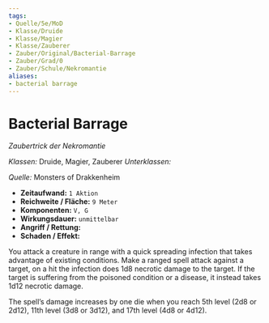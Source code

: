 ```yaml
---
tags: 
- Quelle/5e/MoD
- Klasse/Druide
- Klasse/Magier
- Klasse/Zauberer
- Zauber/Original/Bacterial-Barrage
- Zauber/Grad/0
- Zauber/Schule/Nekromantie
aliases: 
- bacterial barrage
---
```

# Bacterial Barrage
_Zaubertrick der Nekromantie_

_Klassen:_ Druide, Magier, Zauberer
_Unterklassen:_

_Quelle:_ Monsters of Drakkenheim

- **Zeitaufwand:** `1 Aktion`
- **Reichweite / Fläche:** `9 Meter`
- **Komponenten:** `V, G`
- **Wirkungsdauer:** `unmittelbar`
- **Angriff / Rettung:**
- **Schaden / Effekt:**

You attack a creature in range with a quick spreading infection that takes advantage of existing conditions. Make a ranged spell attack against a target, on a hit the infection does 1d8 necrotic damage to the target. If the target is suffering from the poisoned condition or a disease, it instead takes 1d12 necrotic damage.

The spell’s damage increases by one die when you reach 5th level (2d8 or 2d12), 11th level (3d8 or 3d12), and 17th level (4d8 or 4d12).